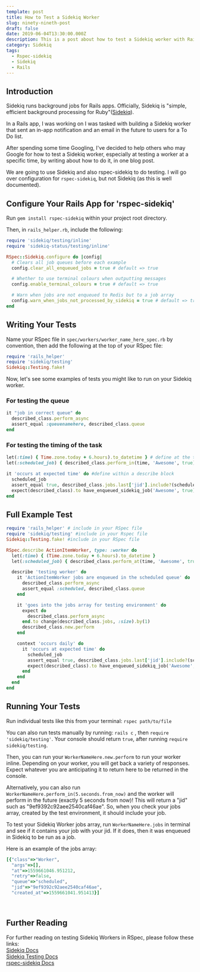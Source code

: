 ```yaml
---
template: post
title: How to Test a Sidekiq Worker
slug: ninety-nineth-post
draft: false
date: 2019-06-04T13:30:00.000Z
description: This is a post about how to test a Sidekiq worker with Rails and rspec-sidekiq.
category: Sidekiq
tags:
  - Rspec-sidekiq
  - Sidekiq
  - Rails
---
```


## Introduction 
 
Sidekiq runs background jobs for Rails apps. Officially, Sidekiq is "simple, efficient background processing for Ruby"(<a href="https://github.com/mperham/sidekiq">Sidekiq</a>).<br/>

In a Rails app, I was working on I was tasked with building a Sidekiq worker that sent an in-app notification and an email in the future to users for a To Do list. <br/>

After spending some time Googling, I've decided to help others who may Google for how to test a Sidekiq worker, especially at testing a worker at a specific time, by writing about how to do it, in one blog post.<br/>

We are going to use Sidekiq and also rspec-sidekiq to do testing. I will go over configuration for `rspec-sidekiq`, but not Sidekiq (as this is well documented).<br/>

## Configure Your Rails App for 'rspec-sidekiq'

Run `gem install rspec-sidekiq` within your project root directory. 

Then, in `rails_helper.rb`, include the following:  

```ruby
require 'sidekiq/testing/inline'
require 'sidekiq-status/testing/inline'

RSpec::Sidekiq.configure do |config|
  # Clears all job queues before each example
  config.clear_all_enqueued_jobs = true # default => true

  # Whether to use terminal colours when outputting messages
  config.enable_terminal_colours = true # default => true

  # Warn when jobs are not enqueued to Redis but to a job array
  config.warn_when_jobs_not_processed_by_sidekiq = true # default => true
end
```

## Writing Your Tests 

Name your RSpec file in `spec/workers/worker_name_here_spec.rb` by convention, then 
add the following at the top of your RSpec file: 

```ruby 
require 'rails_helper' 
require 'sidekiq/testing'
Sidekiq::Testing.fake!
``` 

Now, let's see some examples of tests you might like to run on your Sidekiq worker. 

### For testing the queue

```ruby
it "job in correct queue" do 
  described_class.perform_async
  assert_equal :queuenamehere, described_class.queue
end
```

### For testing the timing of the task

```ruby
let(:time) { Time.zone.today + 6.hours).to_datetime } # define at the top of your rspec file
let(:scheduled_job) { described_class.perform_in(time, 'Awesome', true) } # define in the top of your rspec file

it 'occurs at expected time' do #define within a describe block
  scheduled_job
  assert_equal true, described_class.jobs.last['jid'].include?(scheduled_job)
  expect(described_class).to have_enqueued_sidekiq_job('Awesome', true)
end
```

## Full Example Test

```ruby
require 'rails_helper' # include in your RSpec file
require 'sidekiq/testing' #include in your Rspec file
Sidekiq::Testing.fake! #include in your RSpec file

RSpec.describe ActionItemWorker, type: :worker do
  let(:time) { (Time.zone.today + 6.hours).to_datetime }
  let(:scheduled_job) { described_class.perform_at(time, 'Awesome', true) }

  describe 'testing worker' do
    it 'ActionItemWorker jobs are enqueued in the scheduled queue' do
      described_class.perform_async
      assert_equal :scheduled, described_class.queue
    end

    it 'goes into the jobs array for testing environment' do
      expect do
        described_class.perform_async
      end.to change(described_class.jobs, :size).by(1)
      described_class.new.perform
    end

    context 'occurs daily' do
      it 'occurs at expected time' do
        scheduled_job
        assert_equal true, described_class.jobs.last['jid'].include?(scheduled_job)
        expect(described_class).to have_enqueued_sidekiq_job('Awesome', true)
      end
    end
  end
end

```

## Running Your Tests

Run individual tests like this from your terminal: `rspec path/to/file`

You can also run tests manually by running: `rails c` , then `require 'sidekiq/testing'`. Your console should return `true`, after running `require sidekiq/testing`. 

Then, you can run your `WorkerNameHere.new.perform` to run your worker inline. Depending on your worker, you will get back a variety of responses. Expect whatever you are anticipating it to return here to be returned in the console. 

Alternatively, you can also run `WorkerNameHere.perform_in(5.seconds.from_now)` and the worker will perform in the future (exactly 5 seconds from now)! This will return a "jid" such as "9ef9392c92aee2540caf46ae". So, when you check your jobs array, created by the test environment, it should include your job. 

To test your Sidekiq Worker jobs array, run `WorkerNameHere.jobs` in terminal and see if it contains your job with your jid. If it does, then it was enqueued in Sidekiq to be run as a job. 

Here is an example of the jobs array:
```ruby
[{"class"=>"Worker",
  "args"=>[],
  "at"=>1559661046.951212,
  "retry"=>false,
  "queue"=>"scheduled",
  "jid"=>"9ef9392c92aee2540caf46ae",
  "created_at"=>1559661041.951413}]
```

<br/>

## Further Reading

For further reading on testing Sidekiq Workers in RSpec, please follow these links: <br/>
<a href="https://github.com/mperham/sidekiq">Sidekiq Docs</a><br/>
<a href="https://github.com/mperham/sidekiq/wiki/Testing">Sidekiq Testing Docs</a><br/>
<a href="https://github.com/philostler/rspec-sidekiq">rspec-sidekiq Docs</a><br/>